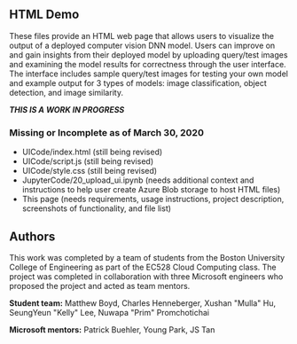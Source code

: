 
## HTML Demo

These files provide an HTML web page that allows users to visualize the output of a deployed computer vision DNN model. Users can improve on and gain insights from their deployed model by uploading query/test images and examining the model results for correctness through the user interface. The interface includes sample query/test images for testing your own model and example output for 3 types of models: image classification, object detection, and image similarity.

***THIS IS A WORK IN PROGRESS***

### Missing or Incomplete as of March 30, 2020
- UICode/index.html (still being revised)
- UICode/script.js (still being revised)
- UICode/style.css (still being revised)
- JupyterCode/20_upload_ui.ipynb (needs additional context and instructions to help user create Azure Blob storage to host HTML files)
- This page (needs requirements, usage instructions, project description, screenshots of functionality, and file list)


## Authors

This work was completed by a team of students from the Boston University College of Engineering as part of the EC528 Cloud Computing class. The project was completed in collaboration with three Microsoft engineers who proposed the project and acted as team mentors. 

**Student team:** Matthew Boyd, Charles Henneberger, Xushan "Mulla" Hu, SeungYeun "Kelly" Lee, Nuwapa "Prim" Promchotichai

**Microsoft mentors:** Patrick Buehler, Young Park, JS Tan
